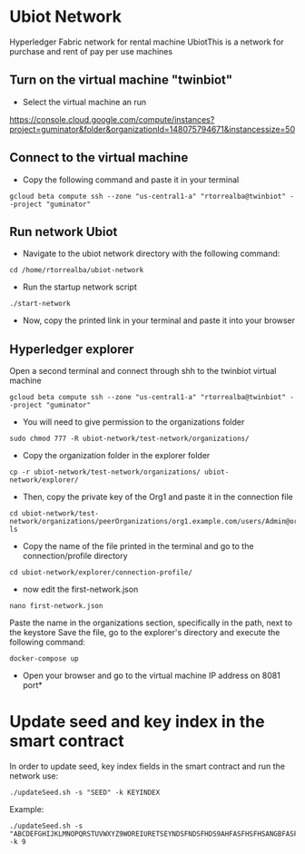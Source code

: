 # Ubiot Network

Hyperledger Fabric network for rental machine UbiotThis is a network for purchase and rent of pay per use machines

## Turn on the virtual machine "twinbiot"

* Select the virtual machine an run

https://console.cloud.google.com/compute/instances?project=guminator&folder&organizationId=148075794671&instancessize=50

## Connect to the virtual machine 

* Copy the following command and paste it in your terminal

```
gcloud beta compute ssh --zone "us-central1-a" "rtorrealba@twinbiot" --project "guminator" 
```

## Run network Ubiot

* Navigate to the ubiot network directory with the following command:

```
cd /home/rtorrealba/ubiot-network
```

* Run the startup network script

```
./start-network
```

* Now, copy the printed link in your terminal and paste it into your browser

## Hyperledger explorer
Open a second terminal and connect through shh to the twinbiot virtual machine

```
gcloud beta compute ssh --zone "us-central1-a" "rtorrealba@twinbiot" --project "guminator"
```

* You will need to give permission to the organizations folder

```
sudo chmod 777 -R ubiot-network/test-network/organizations/
```

* Copy the organization folder in the explorer folder

```
cp -r ubiot-network/test-network/organizations/ ubiot-network/explorer/
```

* Then, copy the private key of the Org1 and paste it in the connection file

```
cd ubiot-network/test-network/organizations/peerOrganizations/org1.example.com/users/Admin@org1.example.com/msp/keystore/
ls
```

* Copy the name of the file printed in the terminal and go to the connection/profile directory 

```
cd ubiot-network/explorer/connection-profile/
```

* now edit the first-network.json

```
nano first-network.json
```

Paste the name in the organizations section, specifically in the path, next to the keystore
Save the file, go to the explorer's directory and execute the following command:

```
docker-compose up
```

* Open your browser and go to the virtual machine IP address on 8081 port*

# Update seed and key index in the smart contract
In order to update seed, key index fields in the smart contract and run the network use:
```
./updateSeed.sh -s "SEED" -k KEYINDEX
```
Example:
```
./updateSeed.sh -s "ABCDEFGHIJKLMNOPQRSTUVWXYZ9WOREIURETSEYNDSFNDSFHDS9AHFASFHSFHSANGBFASFHASFHASFH9" -k 9
```
